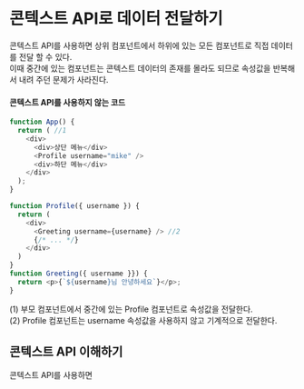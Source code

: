 # 콘텍스트 API로 데이터 전달하기
콘텍스트 API를 사용하면 상위 컴포넌트에서 하위에 있는 모든 컴포넌트로 직접 데이터를 전달 할 수 있다.  
이때 중간에 있는 컴포넌트는 콘텍스트 데이터의 존재를 몰라도 되므로 속성값을 반복해서 내려 주던 문제가 사라진다.
#### 콘텍스트 API를 사용하지 않는 코드
```javascript
function App() {
  return ( //1
    <div> 
      <div>상단 메뉴</div>
      <Profile username="mike" />
      <div>하단 메뉴</div>
    </div>
  );
}

function Profile({ username }) {
  return (
    <div>
      <Greeting username={username} /> //2
      {/* ... */}
    </div>
  )  
}
function Greeting({ username }}) {
  return <p>{`${username}님 안녕하세요`}</p>;
}
```
(1) 부모 컴포넌트에서 중간에 있는 Profile 컴포넌트로 속성값을 전달한다.  
(2) Profile 컴포넌트는 username 속성값을 사용하지 않고 기계적으로 전달한다.
## 콘텍스트 API 이해하기
콘텍스트 API를 사용하면 